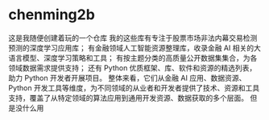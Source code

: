 # chenming2b
这是我随便创建着玩的一个仓库
我的这些库有专注于股票市场非法内幕交易检测预测的深度学习应用库；
有金融领域人工智能资源整理库，收录金融 AI 相关的大语言模型、深度学习策略和工具；
有按主题分类的高质量公开数据集集合，为各领域数据需求提供支持；
还有 Python 优质框架、库、软件和资源的精选列表，助力 Python 开发者开展项目。
整体来看，它们从金融 AI 应用、数据资源、Python 开发工具等维度，为不同领域的从业者和开发者提供了技术、资源和工具支持，覆盖了从特定领域的算法应用到通用开发资源、数据获取的多个层面。
但是没什么用
